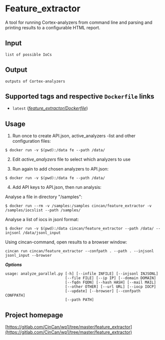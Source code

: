 # Feature_extractor

A tool for running Cortex-analyzers from command line and parsing and printing results to a configurable HTML report.

## Input

```
list of possible IoCs
```

## Output

```
outputs of Cortex-analyzers
```

## Supported tags and respective `Dockerfile` links

* `latest` ([*feature_extractor/Dockerfile*](https://gitlab.com/CinCan/tools/tree/master/feature_extractor))


## Usage

1. Run once to create API.json, active_analyzers -list and other configuration files:

`$ docker run -v $(pwd):/data fe --path /data/`  

2. Edit _active_analyzers_ file to select which analyzers to use  

3. Run again to add chosen analyzers to API.json:  

`$ docker run -v $(pwd):/data fe --path /data/`  

4. Add API keys to API.json, then run analysis:  

Analyse a file in directory "/samples":  

`$ docker run --rm -v /samples:/samples cincan/feature_extractor -v /samples/iocslist --path /samples/`  

Analyse a list of iocs in jsonl format:  

`$ docker run -v $(pwd):/data cincan/feature_extractor --path /data/ --injsonl /data/jsonl_input`  

Using cincan-command, open results to a browser window:  

`cincan run cincan/feature_extractor --confpath . --path . --injsonl jsonl_input --browser`  


***Options***
```  
usage: analyze_parallel.py [-h] [--infile INFILE] [--injsonl INJSONL]
                           [--file FILE] [--ip IP] [--domain DOMAIN]
                           [--fqdn FQDN] [--hash HASH] [--mail MAIL]
                           [--other OTHER] [--url URL] [--iocp IOCP]
                           [--update] [--browser] [--confpath CONFPATH]
                           [--path PATH]
```

## Project homepage

[https://gitlab.com/CinCan/wp1/tree/master/feature_extractor](https://gitlab.com/CinCan/wp1/tree/master/feature_extractor)
